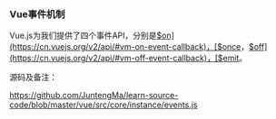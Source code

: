 ### Vue事件机制

Vue.js为我们提供了四个事件API，分别是[$on](https://cn.vuejs.org/v2/api/#vm-on-event-callback)，[$once](https://cn.vuejs.org/v2/api/#vm-once-event-callback)，[$off](https://cn.vuejs.org/v2/api/#vm-off-event-callback)，[$emit](https://cn.vuejs.org/v2/api/#vm-emit-event-…args)。

源码及备注：

https://github.com/JuntengMa/learn-source-code/blob/master/vue/src/core/instance/events.js

